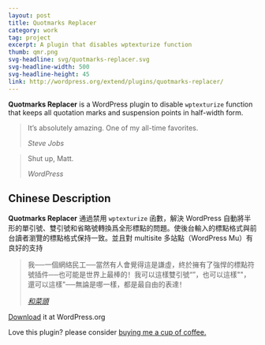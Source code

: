 ```yaml
---
layout: post
title: Quotmarks Replacer
category: work
tag: project
excerpt: A plugin that disables wptexturize function
thumb: qmr.png
svg-headline: svg/quotmarks-replacer.svg
svg-headline-width: 500
svg-headline-height: 45
link: http://wordpress.org/extend/plugins/quotmarks-replacer/
---
```


<p><strong>Quotmarks Replacer</strong> is a WordPress plugin to disable <code>wptexturize</code> function that keeps all quotation marks and suspension points in half-width form.</p>

<blockquote cite="http://www.apple.com/stevejobs/">
  <p>It’s absolutely amazing. One of my all-time favorites.</p>
  <footer>
    <cite>Steve Jobs</cite>
  </footer>
</blockquote>

<blockquote cite="http://wordpress.org/">
  <p>Shut up, Matt.</p>
  <footer>
    <cite>WordPress</cite>
  </footer>
</blockquote>

<h2>Chinese Description</h2>

<p lang=zh><strong>Quotmarks Replacer</strong> 通過禁用 <code>wptexturize</code> 函數，解決 WordPress 自動將半形的單引號、雙引號和省略號轉換爲全形標點的問題。使後台輸入的標點格式與前台讀者瀏覽的標點格式保持一致。並且對 multisite 多站點（WordPress Mu）有良好的支持</p>

<blockquote cite="http://www.hecaitou.net/?p=64">
  <p lang=zh>我──一個網絡民工──當然有人會覺得這是謙虛，終於擁有了強悍的標點符號插件──也可能是世界上最棒的！我可以這樣雙引號“”，也可以這樣""，還可以這樣"──無論是哪一樣，都是最自由的表達！</p>
  <footer>
    <cite><a href="http://www.hecaitou.com/blogs/hecaitou/archives/119925.aspx">和菜頭</a></cite>
  </footer>
</blockquote>

<p class=download><a href="http://wordpress.org/extend/plugins/quotmarks-replacer/">Download</a> it at WordPress.org</p>

<p class=store>Love this plugin? please consider <a href="{{ site.profile.donate }}">buying me a cup of coffee.</a></p>
